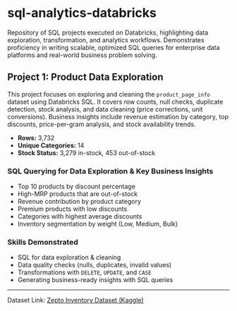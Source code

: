 # sql-analytics-databricks
Repository of SQL projects executed on Databricks, highlighting data exploration, transformation, and analytics workflows. Demonstrates proficiency in writing scalable, optimized SQL queries for enterprise data platforms and real-world business problem solving.

## Project 1: Product Data Exploration
This project focuses on exploring and cleaning the `product_page_info` dataset using Databricks SQL. It covers row counts, null checks, duplicate detection, stock analysis, and data cleaning (price corrections, unit conversions). Business insights include revenue estimation by category, top discounts, price-per-gram analysis, and stock availability trends.

- **Rows:** 3,732  
- **Unique Categories:** 14  
- **Stock Status:** 3,279 in-stock, 453 out-of-stock  

### SQL Querying for Data Exploration & Key Business Insights
- Top 10 products by discount percentage  
- High-MRP products that are out-of-stock  
- Revenue contribution by product category  
- Premium products with low discounts  
- Categories with highest average discounts  
- Inventory segmentation by weight (Low, Medium, Bulk)  

### Skills Demonstrated
- SQL for data exploration & cleaning  
- Data quality checks (nulls, duplicates, invalid values)  
- Transformations with `DELETE`, `UPDATE`, and `CASE`  
- Generating business-ready insights with SQL queries  

---
Dataset Link: [Zepto Inventory Dataset (Kaggle)](https://www.kaggle.com/datasets/palvinder2006/zepto-inventory-dataset?resource=download)
